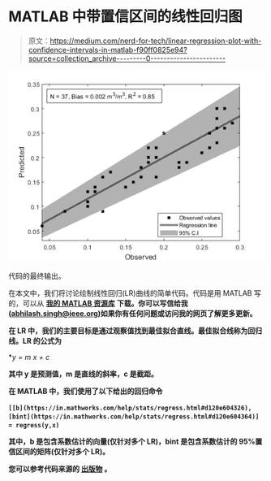# MATLAB 中带置信区间的线性回归图

> 原文：<https://medium.com/nerd-for-tech/linear-regression-plot-with-confidence-intervals-in-matlab-f90ff0825e94?source=collection_archive---------0----------------------->

![](img/e0b5eaa2e82716c4b940ef7ba7cadedb.png)

代码的最终输出。

在本文中，我们将讨论绘制线性回归(LR)曲线的简单代码。代码是用 MATLAB 写的，可以从 [**我的 MATLAB 资源库**](https://in.mathworks.com/matlabcentral/fileexchange/78703-linear-regression-plot-with-confidence-intervals-in-matlab) **下载。你可以写信给我(abhilash.singh@ieee.org)如果你有任何问题或访问我的网页[](http://www.abhilashsingh.net/)**了解更多更新。****

**在 LR 中，我们的主要目标是通过观察值找到最佳拟合直线。最佳拟合线称为回归线。LR 的公式为**

**y = m *x + c**

**其中 y 是预测值，m 是直线的斜率，c 是截距。**

**在 MATLAB 中，我们使用了以下给出的回归命令**

**`[[b](https://in.mathworks.com/help/stats/regress.html#d120e604326),[bint](https://in.mathworks.com/help/stats/regress.html#d120e604364)] = regress(y,x)`**

**其中，b 是包含系数估计的向量(仅针对多个 LR)，bint 是包含系数估计的 95%置信区间的矩阵(仅针对多个 LR)。**

**您可以参考代码来源的 [**出版物**](https://www.mdpi.com/2072-4292/12/14/2266/pdf) 。**